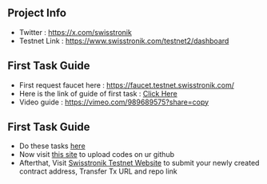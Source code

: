 ## Project Info

- Twitter : https://x.com/swisstronik
- Testnet Link : https://www.swisstronik.com/testnet2/dashboard

## First Task Guide

- First request faucet here : https://faucet.testnet.swisstronik.com/
- Here is the link of guide of first task : [Click Here](https://github.com/dxzenith/Swisstronik-Testnet/blob/main/DEPLOY-SIMPLE-CONTRACT.md)
- Video guide : https://vimeo.com/989689575?share=copy

## First Task Guide
- Do these tasks [here](https://github.com/dxzenith/Swisstronik-Testnet/blob/main/MINT-100-ERC-20-TOKENS.md)
- Now visit [this site](https://github.com/dxzenith/Swisstronik-Testnet/blob/main/Upload-To-Github.md) to upload codes on ur github
- Afterthat, Visit [Swisstronik Testnet Website](https://www.swisstronik.com/testnet2/dashboard) to submit your newly created contract address, Transfer Tx URL and repo link
